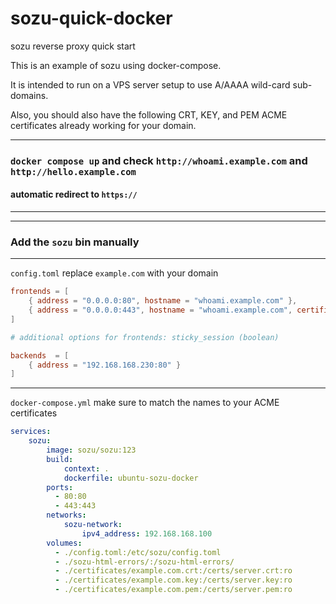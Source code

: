 # sozu-quick-docker
sozu reverse proxy quick start

This is an example of sozu using docker-compose.

It is intended to run on a VPS server setup to use A/AAAA wild-card sub-domains.

Also, you should also have the following CRT, KEY, and PEM ACME certificates already
working for your domain.

---
### `docker compose up` and check `http://whoami.example.com` and `http://hello.example.com`
#### automatic redirect to `https://`
---
---
### Add the `sozu` bin manually 
---
`config.toml` replace `example.com` with your domain
```TOML
frontends = [
	{ address = "0.0.0.0:80", hostname = "whoami.example.com" },
	{ address = "0.0.0.0:443", hostname = "whoami.example.com", certificate = "/certs/server.crt", key = "/certs/server.key", certificate_chain = "/certs/server.pem" }
]

# additional options for frontends: sticky_session (boolean)

backends  = [
	{ address = "192.168.168.230:80" }
]
```

---

`docker-compose.yml` make sure to match the names to your ACME certificates
```Yaml
services:
    sozu:
        image: sozu/sozu:123
        build:
            context: .
            dockerfile: ubuntu-sozu-docker
        ports:
          - 80:80
          - 443:443
        networks:
            sozu-network:
                ipv4_address: 192.168.168.100
        volumes:
          - ./config.toml:/etc/sozu/config.toml
          - ./sozu-html-errors/:/sozu-html-errors/
          - ./certificates/example.com.crt:/certs/server.crt:ro
          - ./certificates/example.com.key:/certs/server.key:ro
          - ./certificates/example.com.pem:/certs/server.pem:ro
```
